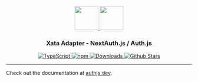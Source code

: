 <p align="center">
  <br/>
  <a href="https://authjs.dev" target="_blank">
    <img height="64px" src="https://authjs.dev/img/logo/logo-sm.png" />
  </a>
  <a href="https://xata.io" target="_blank">
    <img height="64px" src="https://authjs.dev/img/adapters/xata.svg"/>
  </a>
  <h3 align="center"><b>Xata Adapter</b> - NextAuth.js / Auth.js</a></h3>
  <p align="center" style="align: center;">
    <a href="https://npm.im/@auth/xata-adapter">
      <img src="https://img.shields.io/badge/TypeScript-blue?style=flat-square" alt="TypeScript" />
    </a>
    <a href="https://npm.im/@auth/xata-adapter">
      <img alt="npm" src="https://img.shields.io/npm/v/@auth/xata-adapter?color=green&label=@auth/xata-adapter&style=flat-square">
    </a>
    <a href="https://www.npmtrends.com/@auth/xata-adapter">
      <img src="https://img.shields.io/npm/dm/@auth/xata-adapter?label=%20downloads&style=flat-square" alt="Downloads" />
    </a>
    <a href="https://github.com/nextauthjs/next-auth/stargazers">
      <img src="https://img.shields.io/github/stars/nextauthjs/next-auth?style=flat-square" alt="Github Stars" />
    </a>
  </p>
</p>

---

Check out the documentation at [authjs.dev](https://authjs.dev/reference/adapter/xata).